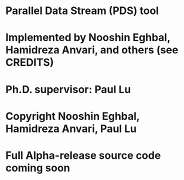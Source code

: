 # Parallel Data Stream (PDS) tool
#
# Implemented by Nooshin Eghbal, Hamidreza Anvari, and others (see CREDITS)
# Ph.D. supervisor:  Paul Lu
# Copyright Nooshin Eghbal, Hamidreza Anvari, Paul Lu
#
# Full Alpha-release source code coming soon
